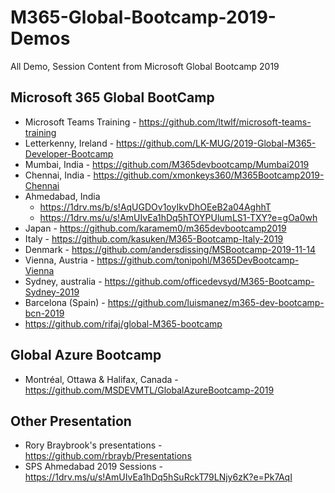 # M365-Global-Bootcamp-2019-Demos
All Demo, Session Content from Microsoft Global Bootcamp 2019

## Microsoft 365 Global BootCamp
* Microsoft Teams Training - https://github.com/ltwlf/microsoft-teams-training
* Letterkenny, Ireland - https://github.com/LK-MUG/2019-Global-M365-Developer-Bootcamp
* Mumbai, India - https://github.com/M365devbootcamp/Mumbai2019
* Chennai, India - https://github.com/xmonkeys360/M365Bootcamp2019-Chennai
* Ahmedabad, India 
  - https://1drv.ms/b/s!AqUGDOv1oyIkvDhOEeB2a04AghhT
  - https://1drv.ms/u/s!AmUIvEa1hDq5hTOYPUlumLS1-TXY?e=gOa0wh
* Japan - https://github.com/karamem0/m365devbootcamp2019
* Italy - https://github.com/kasuken/M365-Bootcamp-Italy-2019
* Denmark - https://github.com/andersdissing/MSBootcamp-2019-11-14
* Vienna, Austria - https://github.com/tonipohl/M365DevBootcamp-Vienna
* Sydney, australia - https://github.com/officedevsyd/M365-Bootcamp-Sydney-2019
* Barcelona (Spain) - https://github.com/luismanez/m365-dev-bootcamp-bcn-2019
* https://github.com/rifaj/global-M365-bootcamp

## Global Azure Bootcamp

*  Montréal, Ottawa & Halifax, Canada - https://github.com/MSDEVMTL/GlobalAzureBootcamp-2019

## Other Presentation

* Rory Braybrook's presentations - https://github.com/rbrayb/Presentations
* SPS Ahmedabad 2019 Sessions -  https://1drv.ms/u/s!AmUIvEa1hDq5hSuRckT79LNjy6zK?e=Pk7AqI
